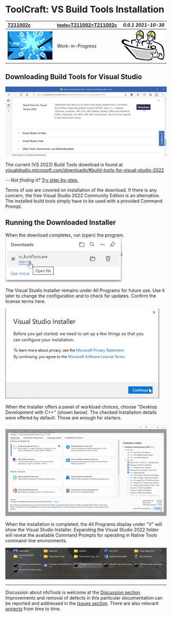 <!-- index.md 0.0.2                 UTF-8                          2021-11-12
     ----1----|----2----|----3----|----4----|----5----|----6----|----7----|--*

                      VS BUILD TOOLS INSTALLATION
     -->

# ToolCraft: VS Build Tools Installation

| ***[T211002c](index.html)*** | [tools](../../)[>T211002](../)[>T211002c](.) | ***0.0.1 2021-10-30*** |
| :--                |       ---          | --: |
| ![nfotools](../../../images/nfoWorks-2014-06-02-1702-LogoSmall.png) | Work-in-Progress | ![Hard Hat Area](../../../images/hardhat-logo.gif) |

## Downloading Build Tools for Visual Studio

![Download Build Tools for Visual Studio 2022](VSBuildTools-2021-11-11-1816-PermalinkDownload.png)

The current (VS 2022) Build Tools download is found at
[visualstudio.microsoft.com/downloads/#build-tools-for-visual-studio-2022](https://visualstudio.microsoft.com/downloads/#build-tools-for-visual-studio-2022)

-- *Not finding it?*  [Try step-by-step.](T211002c1)

Terms of use are covered on installation of the download.  If there is any
concern, the free Visual Studio 2022 Community Edition is an alternative.
The installed build tools simply have to be used with a provided Command
Prompt.

## Running the Downloaded Installer

When the download completes, run (open) the program.
![Ready to run (Microsoft Edge)](VSBuildTools-2021-11-08-0820-Install.png)

The Visual Studio Installer remains under All Programs for future use.
Use it later to change the configuration and to check for updates.  Confirm
the license terms here.

![Visual Studio Installer](VSBuildTools-2021-11-08-0822-Install.png)

When the Installer offers a panel of workload choices, choose "Desktop
Development with C++" (shown beow).  The checked Installation details were
offered by default.  Those are enough for starters.

![Basic Workload Installer Selection](VSBuildTools-2021-11-08-0826-Installer.png)

When the installation is completed, the All Programs display under "V" will
show the Visual Studio Installer.  Expanding the Visual Studio 2022 folder
will reveal the available Command Prompts for operating in Native Tools
command-line environments.

![Windows 10 All Programs "V"](VSBuildTools-2021-11-08-0900-NewCommandPrompts.png)

----

Discussion about nfoTools is welcome at the
[Discussion section](https://github.com/orcmid/nfoTools/discussions).
Improvements and removal of defects in this particular documentation can be
reported and addressed in the
[Issues section](https://github.com/orcmid/nfoTools/issues).  There are also
relevant [projects](https://github.com/orcmid/nfoTools/projects) from time to
time.

<!-- ----1----|----2----|----3----|----4----|----5----|----6----|----7----|--*

     0.0.2 2021-11-12T04:16Z Cycling through progressive edit confirmations
     0.0.1 2021-10-30T15:54Z Repair dates
     0.0.0 2021-10-27T21:52Z Clone from tools/T211001c/index.md for
           boilerplate

            *** end of docs/tools/T211002/T211002c/index.md ***
     -->
